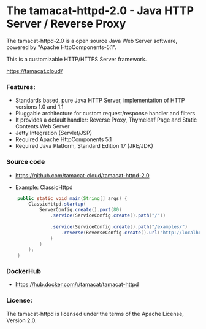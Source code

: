 # The tamacat-httpd-2.0 - Java HTTP Server / Reverse Proxy
The tamacat-httpd-2.0 is a open source Java Web Server software, powered by "Apache HttpComponents-5.1".

This is a customizable HTTP/HTTPS Server framework.

<a href="https://tamacat.cloud/">https://tamacat.cloud/</a>

### Features:
- Standards based, pure Java HTTP Server, implementation of HTTP versions 1.0 and 1.1
- Pluggable architecture for custom request/response handler and filters
- It provides a default handler: Reverse Proxy, Thymeleaf Page and Static Contents Web Server
- Jetty Integration (Servlet/JSP)
- Required Apache HttpComponents 5.1
- Required Java Platform, Standard Edition 17 (JRE/JDK)

### Source code
- https://github.com/tamacat-cloud/tamacat-httpd-2.0


* Example: ClassicHttpd

```java
	public static void main(String[] args) {
		ClassicHttpd.startup(
			ServerConfig.create().port(80)
				.service(ServiceConfig.create().path("/"))
				
				.service(ServiceConfig.create().path("/examples/")
					.reverse(ReverseConfig.create().url("http://localhost:8080/examples/")
				)
			)
		);
	}
```

### DockerHub
- https://hub.docker.com/r/tamacat/tamacat-httpd

### License:
The tamacat-httpd is licensed under the terms of the Apache License, Version 2.0.
